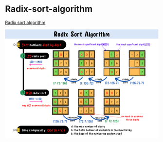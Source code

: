# Radix-sort-algorithm
[Radix sort algorithm](https://yuminlee2.medium.com/radix-sort-algorithm-764a260f2a04)

![radix-sort-summary-card](https://github.com/ClaireLee22/Radix-sort-algorithm/blob/main/images/Radix%20Sort%20Algorithm.png)
